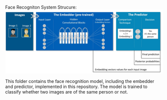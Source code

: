 Face Recogniton System Strucure:
![example image](https://github.com/guyelov/Face-Recognition-Mitigation-Method/blob/3fb8623bc12869e43a3264788a76da674288a8ea/Data/Images/FR%20System%20Structure.jpg)


This folder contains the face recognition model, including the embedder and predictor, implemented in this repository.
The model is trained to classify whether two images are of the same person or not.
